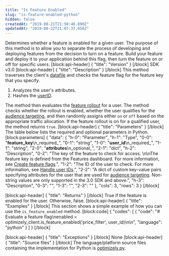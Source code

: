 ```yaml
---
title: "Is Feature Enabled"
slug: "is-feature-enabled-python"
hidden: false
createdAt: "2019-08-21T21:50:46.890Z"
updatedAt: "2019-08-22T21:07:37.056Z"
---
```

Determines whether a feature is enabled for a given user. The purpose of this method is to allow you to separate the process of developing and deploying features from the decision to turn on a feature. Build your feature and deploy it to your application behind this flag, then turn the feature on or off for specific users.
[block:api-header]
{
  "title": "Version"
}
[/block]
SDK v3.0
[block:api-header]
{
  "title": "Description"
}
[/block]
This method traverses the client's [datafile](doc:get-the-datafile) and checks the feature flag for the feature key that you specify.
1. Analyzes the user's attributes.
2. Hashes the [userID](doc:handle-user-ids).

The method then evaluates the [feature rollout](doc:create-feature-flags) for a user. The method checks whether the rollout is enabled, whether the user qualifies for the [audience targeting](doc:target-audiences), and then randomly assigns either `on` or `off` based on the appropriate traffic allocation. If the feature rollout is on for a qualified user, the method returns `true`. 
[block:api-header]
{
  "title": "Parameters"
}
[/block]
The table below lists the required and optional parameters in Python.
[block:parameters]
{
  "data": {
    "h-0": "Parameter",
    "h-1": "Type",
    "0-0": "**feature_key**\n_required_",
    "0-1": "string",
    "1-0": "**user_id**\n_required_",
    "1-1": "string",
    "2-0": "**attributes**\n_optional_",
    "2-1": "dict",
    "h-2": "Description",
    "0-2": "The key of the feature to check for access. \n\nThe feature key is defined from the Features dashboard. For more information, see [Create feature flags](doc:create-feature-flags).",
    "1-2": "The ID of the user to check. For more information, see [Handle user IDs](doc:handle-user-ids).",
    "2-2": "A dict of custom key-value pairs specifying attributes for the user that are used for [audience targeting](doc:target-audiences). Non-string values are only supported in the 3.0 SDK and above.",
    "h-3": "Description",
    "0-3": "",
    "1-3": "",
    "2-3": ""
  },
  "cols": 3,
  "rows": 3
}
[/block]

[block:api-header]
{
  "title": "Returns"
}
[/block]
True if the feature is enabled for the user. Otherwise, false.
[block:api-header]
{
  "title": "Examples"
}
[/block]
This section shows a simple example of how you can use the `is_feature_enabled` method.
[block:code]
{
  "codes": [
    {
      "code": "# Evaluate a feature flag\nenabled = optimizely_client.is_feature_enabled('price_filter', user_id)\n\n",
      "language": "python"
    }
  ]
}
[/block]

[block:api-header]
{
  "title": "Exceptions"
}
[/block]
None
[block:api-header]
{
  "title": "Source files"
}
[/block]
The language/platform source files containing the implementation for Python is [optimizely.py](https://github.com/optimizely/python-sdk/blob/master/optimizely/optimizely.py).